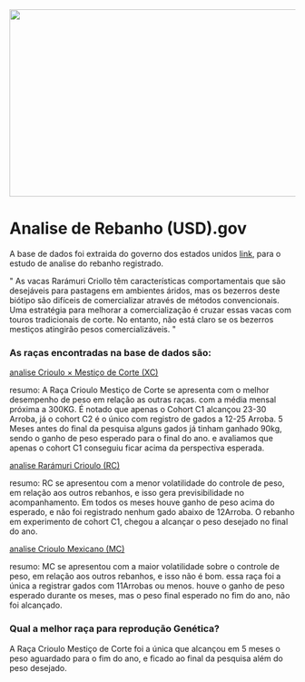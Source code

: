 
<div align="center">
<img src="https://user-images.githubusercontent.com/78616629/208308870-49324b13-768e-4632-af67-467fe541288c.jpg" width="600px" height="330px" />
</div>

# Analise de Rebanho (USD).gov


A base de dados foi extraida do governo dos estados unidos [link](https://catalog.data.gov/dataset/criollo-and-crossbred-steer-comparison-weight-gain-grazing-carcass-quality-2015-2017-f1052), para o estudo de analise do rebanho registrado. 

" As vacas Rarámuri Criollo têm características comportamentais que são desejáveis para pastagens em ambientes áridos, mas os bezerros deste biótipo são difíceis de comercializar através de métodos convencionais. Uma estratégia para melhorar a comercialização é cruzar essas vacas com touros tradicionais de corte. No entanto, não está claro se os bezerros mestiços atingirão pesos comercializáveis. "

### As raças encontradas na base de dados são: 


[analise Crioulo × Mestiço de Corte (XC)](https://github.com/juliopk543/zootecnia-pecuaria-precisao/blob/main/AnaliseRebanho(USD).gov/Analise/CriouloMesticoDeCorte.ipynb)

resumo:
A Raça Crioulo Mestiço de Corte se apresenta com o melhor desempenho de peso em relação as outras raças.
com a média mensal próxima a 300KG. É notado que apenas o Cohort C1 alcançou 23-30 Arroba, já o cohort C2 é o único com registro de gados a 12-25 Arroba.
5 Meses antes do final da pesquisa alguns gados já tinham ganhado 90kg, sendo o ganho de peso esperado para o final do ano. e avaliamos que 
apenas o cohort C1 conseguiu ficar acima da perspectiva esperada.


[analise Rarámuri Crioulo (RC)](https://github.com/juliopk543/zootecnia-pecuaria-precisao/blob/main/AnaliseRebanho(USD).gov/Analise/CriouloRaramuri.ipynb)

resumo:
RC se apresentou com a menor volatilidade do controle de peso, em relação aos outros rebanhos, e isso gera previsibilidade no acompanhamento.
Em todos os meses houve ganho de peso acima do esperado, e não foi registrado nenhum gado abaixo de 12Arroba.
O rebanho em experimento de cohort C1, chegou a alcançar o peso desejado no final do ano.


[analise Crioulo Mexicano (MC)](https://github.com/juliopk543/zootecnia-pecuaria-precisao/blob/main/AnaliseRebanho(USD).gov/Analise/CriouloMexicano.ipynb)

resumo:
MC se apresentou com a maior volatilidade sobre o controle de peso, em relação aos outros rebanhos, e isso não é bom.
essa raça foi a única a registrar gados com 11Arrobas ou menos.
houve o ganho de peso esperado durante os meses, mas o peso final esperado no fim do ano, não foi alcançado.


### Qual a melhor raça para reprodução Genética?
A Raça Crioulo Mestiço de Corte foi a única que alcançou em 5 meses o peso aguardado para o fim do ano, e ficado ao final da pesquisa além do peso desejado.
